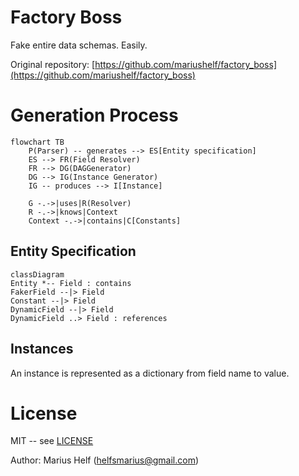 # Factory Boss

Fake entire data schemas. Easily.

Original repository: [https://github.com/mariushelf/factory_boss](https://github.com/mariushelf/factory_boss)

# Generation Process

```mermaid
flowchart TB
    P(Parser) -- generates --> ES[Entity specification]
    ES --> FR(Field Resolver)
    FR --> DG(DAGGenerator)
    DG --> IG(Instance Generator)
    IG -- produces --> I[Instance]
    
    G -.->|uses|R(Resolver)
    R -.->|knows|Context
    Context -.->|contains|C[Constants]
```

## Entity Specification
```mermaid
classDiagram
Entity *-- Field : contains
FakerField --|> Field
Constant --|> Field
DynamicField --|> Field
DynamicField ..> Field : references
```

## Instances

An instance is represented as a dictionary from field name to value.

# License

MIT -- see [LICENSE](LICENSE)

Author: Marius Helf ([helfsmarius@gmail.com](mailto:helfsmarius@gmail.com))

